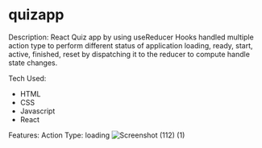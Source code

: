 # quizapp
Description:
React Quiz app by using useReducer Hooks handled multiple action type to perform different status of application loading, ready, start, active, finished, reset by dispatching it to the reducer to compute handle state changes.

Tech Used:
* HTML
* CSS
* Javascript
* React

Features:
Action Type: loading
![Screenshot (112) (1)](https://github.com/priyahitee/react-quiz-app/assets/88586314/db074cd7-98b8-433a-a9db-31edb35bdeaa)



